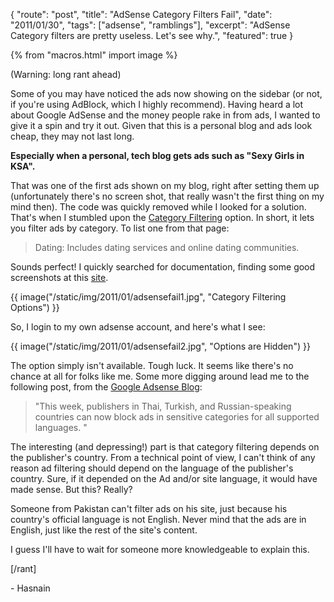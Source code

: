 {
    "route": "post",
    "title": "AdSense Category Filters Fail",
    "date": "2011/01/30",
    "tags": ["adsense", "ramblings"],
    "excerpt": "AdSense Category filters are pretty useless. Let's see why.",
    "featured": true
}

{% from "macros.html" import image %}

(Warning: long rant ahead)

Some of you may have noticed the ads now showing on the sidebar (or not, if you're using AdBlock, which I highly recommend). Having heard a lot about Google AdSense and the money people rake in from ads, I wanted to give it a spin and try it out. Given that this is a personal blog and ads look cheap, they may not last long.

**Especially when a personal, tech blog gets ads such as "Sexy Girls in KSA".**

That was one of the first ads shown on my blog, right after setting them up (unfortunately there's no screen shot, that really wasn't the first thing on my mind then). The code was quickly removed while I looked for a solution. That's when I stumbled upon the [Category Filtering](http://www.google.com/adsense/support/bin/answer.py?hl=en&answer=9346) option. In short, it lets you filter ads by category. To list one from that page:

> Dating: Includes dating services and online dating communities.

Sounds perfect! I quickly searched for documentation, finding some good screenshots at this [site](http://www.ditii.com/2010/10/04/adsense-general-category-blocking-beta-test-begins/).

{{ image("/static/img/2011/01/adsensefail1.jpg", "Category Filtering Options") }}

So, I login to my own adsense account, and here's what I see:

{{ image("/static/img/2011/01/adsensefail2.jpg", "Options are Hidden") }}

The option simply isn't available. Tough luck. It seems like there's no chance at all for folks like me. Some more digging around lead me to the following post, from the [Google Adsense Blog](http://adsense.blogspot.com/2011/01/sensitive-category-blocking-now.html):

> "This week, publishers in Thai, Turkish, and Russian-speaking countries can now block ads in sensitive categories for all supported languages. "

The interesting (and depressing!) part is that category filtering depends on the publisher's country. From a technical point of view, I can't think of any reason ad filtering should depend on the language of the publisher's country. Sure, if it depended on the Ad and/or site language, it would have made sense. But this? Really?

Someone from Pakistan can't filter ads on his site, just because his country's official language is not English. Never mind that the ads are in English, just like the rest of the site's content.

I guess I'll have to wait for someone more knowledgeable to explain this.

[/rant]

\- Hasnain
